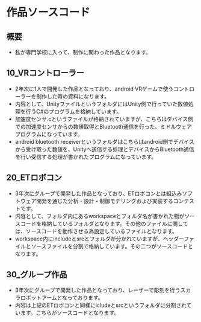 # 作品ソースコード
## 概要
* 私が専門学校に入って、制作に関わった作品となります。
## 10_VRコントローラー
* 2年次に1人で開発した作品となっており、android VRゲームで使うコントローラーを制作した時の資料になります。
* 内容として、UnityファイルというフォルダにはUnity側で行っていた数値処理を行うC#のプログラムを格納しています。
* 加速度センサ.cというファイルが格納されていますが、こちらはデバイス側での加速度センサからの数値取得とBluetooth通信を行った、ミドルウェアプログラムになっています。
* android bluetooth receiverというフォルダはこちらはandroid側でデバイスから受け取った数値を、Unityへ送信する処理とデバイスからBluetooth通信を行い受信する処理が書かれたプログラムになっています。
## 20_ETロボコン
* 3年次にグループで開発した作品となっており、ETロボコンとは組込みソフトウェア開発を通じた分析・設計・制御モデリングおよび実装するコンテストです。
* 内容として、フォルダ内にあるworkspaceとフォルダ名が書かれた物がソースコードを格納しているフォルダとなります。その他のファイルに関しては、ソースコードを動作させる為設定しているファイルとなります。
* workspace内にincludeとsrcとフォルダが分かれていますが、ヘッダーファイルとソースファイルを分割で格納しています。その二つがソースコードとなります。
## 30_グループ作品
* 3年次にグループで開発した作品となっており、レーザーで彫刻を行うスカラロボットアームとなっております。
* 内容は上記のETロボコンと同様にicludeとsrcというフォルダに分割されています。こちらがソースコードとなります。